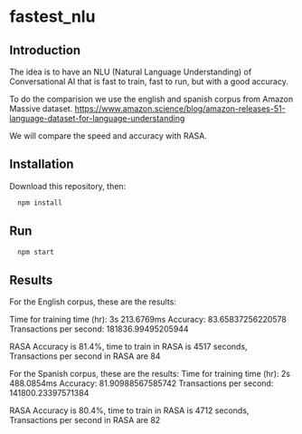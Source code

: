 # fastest_nlu

## Introduction
The idea is to have an NLU (Natural Language Understanding) of Conversational AI that is fast to train, fast to run, but with a good accuracy.

To do the comparision we use the english and spanish corpus from Amazon Massive dataset.
https://www.amazon.science/blog/amazon-releases-51-language-dataset-for-language-understanding

We will compare the speed and accuracy with RASA.

## Installation

Download this repository, then:

```sh
  npm install
```

## Run

```sh
  npm start
```

## Results

For the English corpus, these are the results:

Time for training time (hr): 3s 213.6769ms
Accuracy: 83.65837256220578
Transactions per second: 181836.99495205944

RASA Accuracy is 81.4%, time to train in RASA is 4517 seconds, Transactions per second in RASA are 84

For the Spanish corpus, these are the results:
Time for training time (hr): 2s 488.0854ms
Accuracy: 81.90988567585742
Transactions per second: 141800.23397571384

RASA Accuracy is 80.4%, time to train in RASA is 4712 seconds, Transactions per second in RASA are 82

